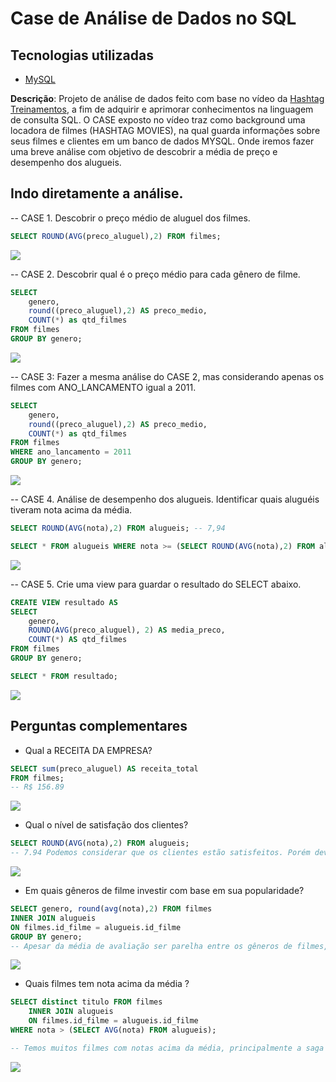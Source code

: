 # Case de Análise de Dados no SQL

## Tecnologias utilizadas

- [MySQL](https://www.mysql.com/)

**Descrição**: Projeto de análise de dados feito com base no vídeo da [Hashtag Treinamentos](https://www.youtube.com/watch?v=hprufLQkS2M), a fim de adquirir e aprimorar conhecimentos na linguagem de consulta SQL.
O CASE exposto no vídeo traz como background uma locadora de filmes (HASHTAG MOVIES), na qual guarda informações sobre seus filmes e clientes em um banco de dados MYSQL. Onde iremos fazer uma breve análise com objetivo de descobrir a média de preço e desempenho dos alugueis.

## Indo diretamente a análise.

-- CASE 1. Descobrir o preço médio de aluguel dos filmes.

```SQL
SELECT ROUND(AVG(preco_aluguel),2) FROM filmes;
```
![](imagens/mediaPrecoAluguel.PNG)

-- CASE 2. Descobrir qual é o preço médio para cada gênero de filme.

```SQL
SELECT
	genero,
    round((preco_aluguel),2) AS preco_medio,
    COUNT(*) as qtd_filmes
FROM filmes
GROUP BY genero;
```

![](imagens/mediaPrecoGenero.PNG)

-- CASE 3: Fazer a mesma análise do CASE 2, mas considerando apenas os filmes com ANO_LANCAMENTO igual a 2011.

```SQL
SELECT
	genero,
    round((preco_aluguel),2) AS preco_medio,
    COUNT(*) as qtd_filmes
FROM filmes
WHERE ano_lancamento = 2011
GROUP BY genero;
```

![](imagens/mediaPrecoGenero2011.PNG)

-- CASE 4. Análise de desempenho dos alugueis. Identificar quais aluguéis tiveram nota acima da média.

```SQL
SELECT ROUND(AVG(nota),2) FROM alugueis; -- 7,94

SELECT * FROM alugueis WHERE nota >= (SELECT ROUND(AVG(nota),2) FROM alugueis);
```

![](imagens/mediaDesempenhoAlugueis.PNG)

-- CASE 5. Crie uma view para guardar o resultado do SELECT abaixo.

```SQL
CREATE VIEW resultado AS
SELECT
	genero,
	ROUND(AVG(preco_aluguel), 2) AS media_preco,
    COUNT(*) AS qtd_filmes
FROM filmes
GROUP BY genero;

SELECT * FROM resultado;
```

![](imagens/criandoView.PNG)

## Perguntas complementares

- Qual a RECEITA DA EMPRESA?

```SQL
SELECT sum(preco_aluguel) AS receita_total
FROM filmes;
-- R$ 156.89
```

![](imagens/receitaTotal.PNG)

- Qual o nível de satisfação dos clientes?

```SQL
SELECT ROUND(AVG(nota),2) FROM alugueis;
-- 7.94 Podemos considerar que os clientes estão satisfeitos. Porém devemos olhar mais a fundo quais genêros de filmes mais atraem clientes, além de pensar na possibilidade de trazer filmes recém-lançados mais rapidamente e talvez criar algum beneficio de fidelidade.
```

![](imagens/satisfacaoClientes.PNG)

- Em quais gêneros de filme investir com base em sua popularidade?

```SQL
SELECT genero, round(avg(nota),2) FROM filmes
INNER JOIN alugueis
ON filmes.id_filme = alugueis.id_filme
GROUP BY genero;
-- Apesar da média de avaliação ser parelha entre os gêneros de filmes, vemos que há uma prefêrencia maior entre os gêneros de Ação, Aventura e Arte. Sendo assim podemos ficar atentos ao mercado e dar uma atenção maior ao público que se enquadra nesta média.
```

![](imagens/PopularidadeFilmes.PNG)

- Quais filmes tem nota acima da média ?

```SQL
SELECT distinct titulo FROM filmes
	INNER JOIN alugueis
    ON filmes.id_filme = alugueis.id_filme
WHERE nota > (SELECT AVG(nota) FROM alugueis);

-- Temos muitos filmes com notas acima da média, principalmente a saga do HARRY POTTER, além de RIO 2, MOTOQUEIRO FANTASMA E HAPPY FEET.
```

![](imagens/filmesMaioresMedias.PNG)
